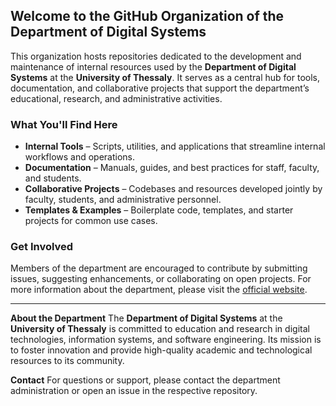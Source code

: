 ## Welcome to the GitHub Organization of the Department of Digital Systems

This organization hosts repositories dedicated to the development and maintenance of internal resources used by the **Department of Digital Systems** at the **University of Thessaly**.
It serves as a central hub for tools, documentation, and collaborative projects that support the department’s educational, research, and administrative activities.

### What You'll Find Here

- **Internal Tools** – Scripts, utilities, and applications that streamline internal workflows and operations.
- **Documentation** – Manuals, guides, and best practices for staff, faculty, and students.
- **Collaborative Projects** – Codebases and resources developed jointly by faculty, students, and administrative personnel.
- **Templates & Examples** – Boilerplate code, templates, and starter projects for common use cases.

### Get Involved

Members of the department are encouraged to contribute by submitting issues, suggesting enhancements, or collaborating on open projects.
For more information about the department, please visit the [official website](https://ds.uth.gr/).

---

**About the Department**
The **Department of Digital Systems** at the **University of Thessaly** is committed to education and research in digital technologies, information systems, and software engineering.
Its mission is to foster innovation and provide high-quality academic and technological resources to its community.

**Contact**
For questions or support, please contact the department administration or open an issue in the respective repository.